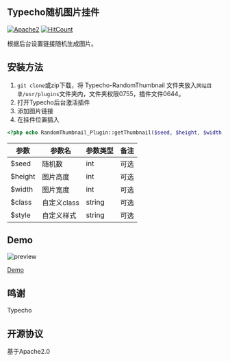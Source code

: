 ## Typecho随机图片挂件
[![Apache2](https://camo.githubusercontent.com/64d506383be67decddf8968e3b0072c3e9ba4a84/68747470733a2f2f696d672e736869656c64732e696f2f686578706d2f6c2f706c75672e737667)](LICENSE)
[![HitCount](http://hits.dwyl.io/LittleJake/Typecho-RandomThumbnail.svg)](http://hits.dwyl.io/LittleJake/Typecho-RandomThumbnail)


根据后台设置链接随机生成图片。
    

## 安装方法

1. `git clone`或zip下载，将 Typecho-RandomThumbnail 文件夹放入`网站目录/usr/plugins`文件夹内，文件夹权限0755，插件文件0644。
2. 打开Typecho后台激活插件
3. 添加图片链接
4. 在挂件位置插入
```php
<?php echo RandomThumbnail_Plugin::getThumbnail($seed, $height, $width, $class, $style) ?>
```

| 参数    | 参数名      | 参数类型 | 备注 |
| ------- | ----------- | -------- | ---- |
| $seed   | 随机数      | int      | 可选 |
| $height | 图片高度    | int      | 可选 |
| $width  | 图片宽度    | int      | 可选 |
| $class  | 自定义class | string   | 可选 |
| $style  | 自定义样式  | string   | 可选 |


## Demo
![preview](https://cdn.jsdelivr.net/gh/LittleJake/blog-static-files@imgs/imgs/20200711112058.png)



[Demo](https://blog.littlejake.net/)

## 鸣谢
Typecho

## 开源协议
基于Apache2.0